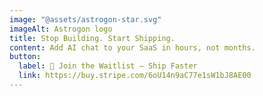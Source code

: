 ```yaml
---
image: "@assets/astrogon-star.svg"
imageAlt: Astrogon logo
title: Stop Building. Start Shipping.
content: Add AI chat to your SaaS in hours, not months.
button:
  label: 🚀 Join the Waitlist — Ship Faster
  link: https://buy.stripe.com/6oU14n9aC77e1sW1bJ8AE00
---
```

